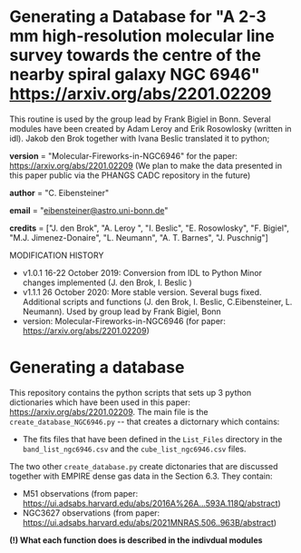 # Generating a Database for "A 2-3 mm high-resolution molecular line survey towards the centre of the nearby spiral galaxy NGC 6946" https://arxiv.org/abs/2201.02209

This routine is used by the group lead by Frank Bigiel in Bonn. 
Several modules have been created by Adam Leroy and Erik Rosowlosky (written in idl). 
Jakob den Brok together with Ivana Beslic translated it to python;

__version__ = "Molecular-Fireworks-in-NGC6946"
for the paper: https://arxiv.org/abs/2201.02209
(We plan to make the data presented in this paper public via the PHANGS CADC repository in the future)

__author__  = "C. Eibensteiner"

__email__   = "eibensteiner@astro.uni-bonn.de"

__credits__ = ["J. den Brok", "A. Leroy ", "I. Beslic", "E. Rosowlosky",
               "F. Bigiel", "M.J. Jimenez-Donaire", "L. Neumann", "A. T. Barnes", "J. Puschnig"]
               
               

MODIFICATION HISTORY
* v1.0.1 16-22 October 2019: Conversion from IDL to Python
        Minor changes implemented (J. den Brok, I. Beslic )
* v1.1.1 26 October 2020: More stable version. Several bugs fixed.
        Additional scripts and functions (J. den Brok, I. Beslic, C.Eibensteiner, L. Neumann).
        Used by group lead by Frank Bigiel, Bonn
* version: Molecular-Fireworks-in-NGC6946 (for paper: https://arxiv.org/abs/2201.02209)


# Generating a database

This repository contains the python scripts that sets up 3 python dictionaries which have been used in this paper: https://arxiv.org/abs/2201.02209. 
The main file is the `create_database_NGC6946.py` -- that creates a dictornary which contains: 

*  The fits files that have been defined in the `List_Files` directory in the `band_list_ngc6946.csv` and the `cube_list_ngc6946.csv` files.

The two other `create_database.py` create dictonaries that are discussed together with EMPIRE dense gas data in the Section 6.3. They contain:

* M51 observations (from paper: https://ui.adsabs.harvard.edu/abs/2016A%26A...593A.118Q/abstract)
* NGC3627 observations (from paper: https://ui.adsabs.harvard.edu/abs/2021MNRAS.506..963B/abstract)

**(!) What each function does is described in the indivdual modules**


